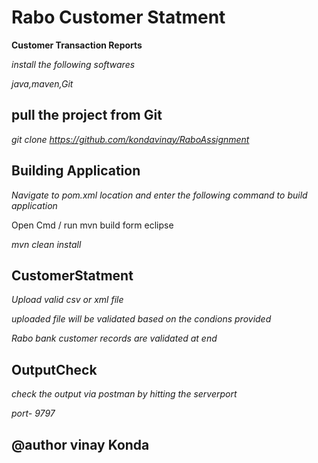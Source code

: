 # Rabo Customer Statment

**Customer Transaction Reports**

*install the following softwares*

   *java,maven,Git*
   
   
 ## pull the project from Git
 
 *git clone https://github.com/kondavinay/RaboAssignment*
 
 
 ## Building Application
 
 *Navigate to pom.xml location and enter the following command to build application*
 
 Open Cmd / run mvn build form eclipse
 
  *mvn clean install*
  
  ## CustomerStatment
  
  *Upload valid csv or xml file*
  
  *uploaded file will be validated based on the condions provided*
  
  *Rabo bank customer records are validated at end*
  
  
  ## OutputCheck
  
  *check the output via postman by hitting the serverport*
  
  *port- 9797*
  
  ## @author vinay Konda
 
 


  